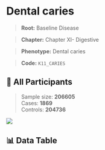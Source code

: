 # Dental caries

> **Root:** Baseline Disease  

> **Chapter:** Chapter XI- Digestive  

> **Phenotype:** Dental caries  

> **Code:** `K11_CARIES`

## 🧪 All Participants  
> Sample size: **206605**  
> Cases: **1869**  
> Controls: **204736**
<img src="/Sensitive/Figures/ALL/Incidence/K11_CARIES.png"/>

## 📊 Data Table
<CsvTableMRF src="/Sensitive/Data/ALL/Incidence/COX_K11_CARIES.csv"/>

